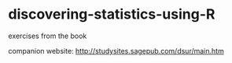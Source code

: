 # discovering-statistics-using-R

exercises from the book

companion website: http://studysites.sagepub.com/dsur/main.htm
